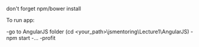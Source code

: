 don't forget npm/bower install

To run app:

-go to AngularJS folder (cd <your_path>\jsmentoring\Lecture1\AngularJS)
-npm start
-...
-profit
